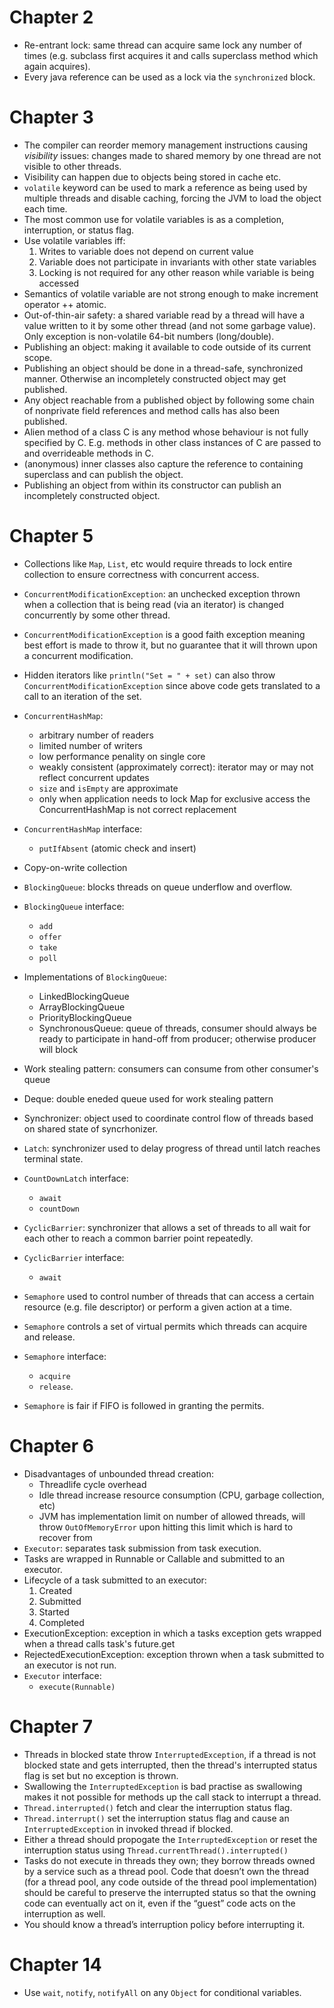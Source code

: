 # Chapter 2
- Re-entrant lock: same thread can acquire same lock any number of times (e.g.
  subclass first acquires it and calls superclass method which again acquires).
- Every java reference can be used as a lock via the `synchronized` block.

# Chapter 3
- The compiler can reorder memory management instructions causing *visibility*
  issues: changes made to shared memory by one thread are not visible to other
  threads.
- Visibility can happen due to objects being stored in cache etc.
- `volatile` keyword can be used to mark a reference as being used by multiple
  threads and disable caching, forcing the JVM to load the object each time.
- The most common use for volatile variables is as a completion, interruption,
  or status flag.
- Use volatile variables iff:
  1. Writes to variable does not depend on current value
  2. Variable does not participate in invariants with other state variables
  3. Locking is not required for any other reason while variable is being
     accessed
- Semantics of volatile variable are not strong enough to make increment
  operator ++ atomic.
- Out-of-thin-air safety: a shared variable read by a thread will have a value
  written to it by some other thread (and not some garbage value). Only
  exception is non-volatile 64-bit numbers (long/double).
- Publishing an object: making it available to code outside of its current
  scope.
- Publishing an object should be done in a thread-safe, synchronized manner.
  Otherwise an incompletely constructed object may get published.
- Any object reachable from a published object by following some chain of
  nonprivate field references and method calls has also been published.
- Alien method of a class C is any method whose behaviour is not fully
  specified by C. E.g. methods in other class instances of C are passed to and
  overrideable methods in C.
- (anonymous) inner classes also capture the reference to containing superclass
  and can publish the object.
- Publishing an object from within its constructor can publish an incompletely
  constructed object.

# Chapter 5
- Collections like `Map`, `List`, etc would require threads to lock entire
  collection to ensure correctness with concurrent access.
- `ConcurrentModificationException`: an unchecked exception thrown when a
  collection that is being read (via an iterator) is changed concurrently by
  some other thread.
- `ConcurrentModificationException` is a good faith exception meaning best
  effort is made to throw it, but no guarantee that it will thrown upon a
  concurrent modification.
- Hidden iterators like `println("Set = " + set)` can also throw
  `ConcurrentModificationException` since above code gets translated to a call
  to an iteration of the set.
- `ConcurrentHashMap`:
   + arbitrary number of readers
   + limited number of writers
   + low performance penality on single core
   + weakly consistent (approximately correct): iterator may or may not reflect
     concurrent updates
   + `size` and `isEmpty` are approximate
   + only when application needs to lock Map for exclusive access the
     ConcurrentHashMap is not correct replacement
- `ConcurrentHashMap` interface:
   + `putIfAbsent` (atomic check and insert)
- Copy-on-write collection
- `BlockingQueue`: blocks threads on queue underflow and overflow.
- `BlockingQueue` interface:
   + `add`
   + `offer`
   + `take`
   + `poll`
- Implementations of `BlockingQueue`:
   + LinkedBlockingQueue
   + ArrayBlockingQueue
   + PriorityBlockingQueue
   + SynchronousQueue: queue of threads, consumer should always be ready to
     participate in hand-off from producer; otherwise producer will block
- Work stealing pattern: consumers can consume from other consumer's queue
- Deque: double eneded queue used for work stealing pattern
- Synchronizer: object used to coordinate control flow of threads based on
  shared state of syncrhonizer.

- `Latch`: synchronizer used to delay progress of thread until latch reaches
  terminal state.
- `CountDownLatch` interface:
   + `await`
   + `countDown`

- `CyclicBarrier`: synchronizer that allows a set of threads to all wait for
  each other to reach a common barrier point repeatedly.
- `CyclicBarrier` interface:
   + `await`

- `Semaphore` used to control number of threads that can access a certain
  resource (e.g. file descriptor) or perform a given action at a time.
- `Semaphore` controls a set of virtual permits which threads can acquire and
  release.
- `Semaphore` interface:
   + `acquire`
   + `release`.
- `Semaphore` is fair if FIFO is followed in granting the permits.

# Chapter 6
- Disadvantages of unbounded thread creation:
  + Threadlife cycle overhead
  + Idle thread increase resource consumption (CPU, garbage collection, etc)
  + JVM has implementation limit on number of allowed threads, will throw
    `OutOfMemoryError` upon hitting this limit which is hard to recover from
- `Executor`: separates task submission from task execution.
- Tasks are wrapped in Runnable or Callable and submitted to an executor.
- Lifecycle of a task submitted to an executor:
  1. Created
  2. Submitted
  3. Started
  4. Completed
- ExecutionException: exception in which a tasks exception gets wrapped when a
  thread calls task's future.get
- RejectedExecutionException: exception thrown when a task submitted to an
  executor is not run.
- `Executor` interface:
   + `execute(Runnable)`

# Chapter 7
- Threads in blocked state throw `InterruptedException`, if a thread is not
  blocked state and gets interrupted, then the thread's interrupted status flag
  is set but no exception is thrown.
- Swallowing the `InterruptedException` is bad practise as swallowing makes it
  not possible for methods up the call stack to interrupt a thread.
- `Thread.interrupted()` fetch and clear the interruption status flag.
- `Thread.interrupt()` set the interruption status flag and cause an
  `InterruptedException` in invoked thread if blocked.
- Either a thread should propogate the `InterruptedException` or reset the
  interruption status using `Thread.currentThread().interrupted()`
- Tasks do not execute in threads they own; they borrow threads owned by a
  service such as a thread pool. Code that doesn’t own the thread (for a thread
  pool, any code outside of the thread pool implementation) should be careful
  to preserve the interrupted status so that the owning code can eventually act
  on it, even if the “guest” code acts on the interruption as well.
- You should know a thread’s interruption policy before interrupting it.

# Chapter 14
- Use `wait`, `notify`, `notifyAll` on any `Object` for conditional variables.
